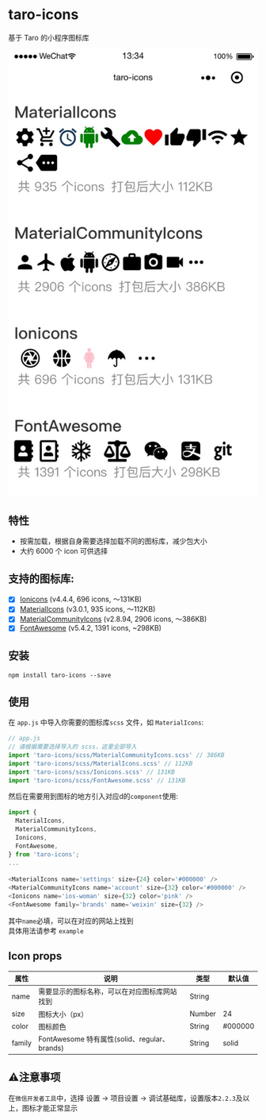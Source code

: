 # taro-icons
基于 Taro 的小程序图标库

![example](screenshots/example.jpg)

## 特性
* 按需加载，根据自身需要选择加载不同的图标库，减少包大小
* 大约 6000 个 icon 可供选择

## 支持的图标库:
- [x] [Ionicons](https://ionicons.com/) (v4.4.4, 696 icons,  ～131KB)
- [x] [MaterialIcons](https://material.io/tools/icons/) (v3.0.1, 935 icons, ～112KB)
- [x] [MaterialCommunityIcons](https://materialdesignicons.com/)  (v2.8.94, 2906 icons, ～386KB)
- [x] [FontAwesome](https://fontawesome.com/) (v5.4.2, 1391 icons, ~298KB)

## 安装
```shell
npm install taro-icons --save
```
## 使用
在 `app.js` 中导入你需要的图标库`scss` 文件，如 `MaterialIcons`:
```js
// app.js
// 请根据需要选择导入的 scss，这里全部导入
import 'taro-icons/scss/MaterialCommunityIcons.scss' // 386KB
import 'taro-icons/scss/MaterialIcons.scss' // 112KB
import 'taro-icons/scss/Ionicons.scss' // 131KB
import 'taro-icons/scss/FontAwesome.scss' // 131KB
```

然后在需要用到图标的地方引入对应d的`component`使用:
```js
import {
  MaterialIcons,
  MaterialCommunityIcons,
  Ionicons,
  FontAwesome,
} from 'taro-icons';
...

<MaterialIcons name='settings' size={24} color='#000000' />
<MaterialCommunityIcons name='account' size={32} color='#000000' />
<Ionicons name='ios-woman' size={32} color='pink' />
<FontAwesome family='brands' name='weixin' size={32} />
```
其中`name`必填，可以在对应的网站上找到  
具体用法请参考 `example`

## Icon props
| 属性 | 说明 | 类型 | 默认值 |
| ------ | ------ | ------ | ------ |
| name | 需要显示的图标名称，可以在对应图标库网站找到 | String |  |
| size | 图标大小（px） | Number | 24 |
| color | 图标颜色 | String | #000000 |
| family | FontAwesome 特有属性(solid、regular、brands) | String | solid |

## ⚠️注意事项
在`微信开发者工具`中，选择 设置 -> 项目设置 -> 调试基础库，设置版本`2.2.3`及以上，图标才能正常显示
